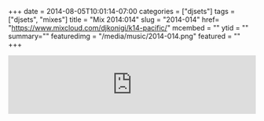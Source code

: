 +++
date = 2014-08-05T10:01:14-07:00
categories = ["djsets"]
tags = ["djsets", "mixes"]
title = "Mix 2014:014"
slug = "2014-014"
href= "https://www.mixcloud.com/djkonigi/k14-pacific/"
mcembed = ""
ytid = ""
summary=""
featuredimg = "/media/music/2014-014.png"
featured = ""
+++

<div class="mix"><div class="embed" >
<iframe width="100%" height="120" src="https://www.mixcloud.com/widget/iframe/?hide_cover=1&dark=1&feed=%2Fdjkonigi%2Fk14-pacific%2F" frameborder="0" ></iframe>
</div></div>
